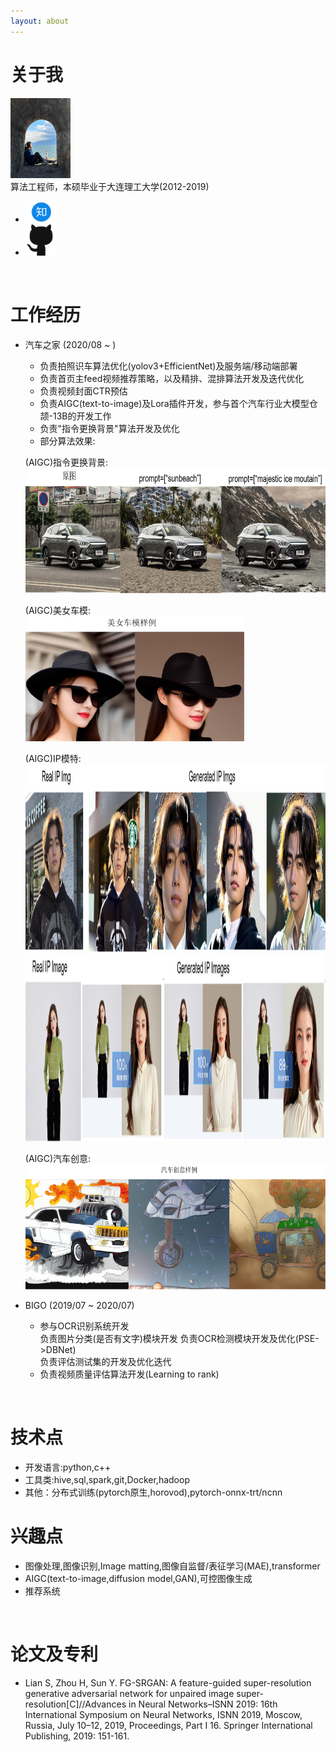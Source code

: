 ```yaml
---
layout: about 
---
```


# 关于我
<img src="./assets/img/profile.jpg" width="96">
<br/>
算法工程师，本硕毕业于大连理工大学(2012-2019) 
<ul>
  <li> <a href="https://www.zhihu.com/people/lian-shuai-long"><img src="./assets/img/zhihu.png" width="50"></a> </li>
  <li> <a href="https://github.com/LianShuaiLong"><img src="./assets/img/github.png" width="50" height="50"></a> </li>
</ul>  
<br/>

# 工作经历
* 汽车之家 (2020/08 ~ )
    * 负责拍照识车算法优化(yolov3+EfficientNet)及服务端/移动端部署
    * 负责首页主feed视频推荐策略，以及精排、混排算法开发及迭代优化
    * 负责视频封面CTR预估
    * 负责AIGC(text-to-image)及Lora插件开发，参与首个汽车行业大模型仓颉-13B的开发工作
    * 负责"指令更换背景"算法开发及优化
    * 部分算法效果:  

    (AIGC)指令更换背景:  
    <img src="./assets/img/image-inpainting.png" height=200> 

    (AIGC)美女车模:  
    <img src="./assets/img/beauty.png" height=200>

    (AIGC)IP模特:  
    <img src="./assets/img/IP.png" height=300>  
    <img src="./assets/img/IPIMAGE2.png" height=300>
      
    (AIGC)汽车创意:  
    <img src="./assets/img/fantacy.png" height=200>


* BIGO (2019/07 ~ 2020/07)
  * 参与OCR识别系统开发  
    负责图片分类(是否有文字)模块开发 
    负责OCR检测模块开发及优化(PSE->DBNet)  
    负责评估测试集的开发及优化迭代
  * 负责视频质量评估算法开发(Learning to rank)
<br/>

# 技术点
* 开发语言:python,c++
* 工具类:hive,sql,spark,git,Docker,hadoop
* 其他：分布式训练(pytorch原生,horovod),pytorch-onnx-trt/ncnn

# 兴趣点
* 图像处理,图像识别,Image matting,图像自监督/表征学习(MAE),transformer
* AIGC(text-to-image,diffusion model,GAN),可控图像生成
* 推荐系统  
<br/>

# 论文及专利
* Lian S, Zhou H, Sun Y. FG-SRGAN: A feature-guided super-resolution generative adversarial network for unpaired image super-resolution[C]//Advances in Neural Networks–ISNN 2019: 16th International Symposium on Neural Networks, ISNN 2019, Moscow, Russia, July 10–12, 2019, Proceedings, Part I 16. Springer International Publishing, 2019: 151-161.
